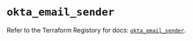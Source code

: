 # `okta_email_sender`

Refer to the Terraform Registory for docs: [`okta_email_sender`](https://registry.terraform.io/providers/okta/okta/4.2.0/docs/resources/email_sender).
